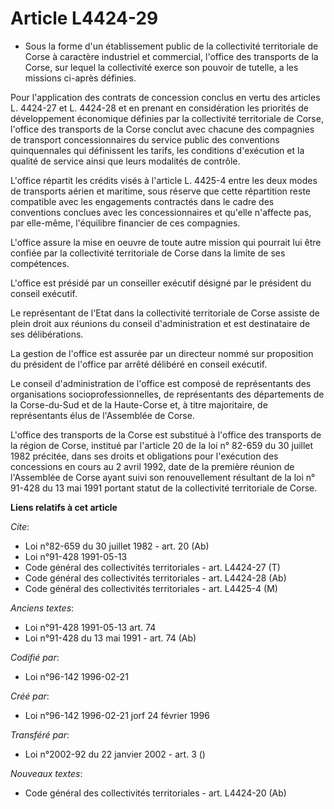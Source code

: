 # Article L4424-29

- Sous la forme d'un établissement public de la collectivité territoriale de Corse à caractère industriel et commercial,
l'office des transports de la Corse, sur lequel la collectivité exerce son pouvoir de tutelle, a les missions ci-après
définies.

Pour l'application des contrats de concession conclus en vertu des articles L. 4424-27 et L. 4424-28 et en prenant en
considération les priorités de développement économique définies par la collectivité territoriale de Corse, l'office des
transports de la Corse conclut avec chacune des compagnies de transport concessionnaires du service public des conventions
quinquennales qui définissent les tarifs, les conditions d'exécution et la qualité de service ainsi que leurs modalités de
contrôle.

L'office répartit les crédits visés à l'article L. 4425-4 entre les deux modes de transports aérien et maritime, sous réserve
que cette répartition reste compatible avec les engagements contractés dans le cadre des conventions conclues avec les
concessionnaires et qu'elle n'affecte pas, par elle-même, l'équilibre financier de ces compagnies.

L'office assure la mise en oeuvre de toute autre mission qui pourrait lui être confiée par la collectivité territoriale de
Corse dans la limite de ses compétences.

L'office est présidé par un conseiller exécutif désigné par le président du conseil exécutif.

Le représentant de l'Etat dans la collectivité territoriale de Corse assiste de plein droit aux réunions du conseil
d'administration et est destinataire de ses délibérations.

La gestion de l'office est assurée par un directeur nommé sur proposition du président de l'office par arrêté délibéré en
conseil exécutif.

Le conseil d'administration de l'office est composé de représentants des organisations socioprofessionnelles, de
représentants des départements de la Corse-du-Sud et de la Haute-Corse et, à titre majoritaire, de représentants élus de
l'Assemblée de Corse.

L'office des transports de la Corse est substitué à l'office des transports de la région de Corse, institué par l'article 20
de la loi n° 82-659 du 30 juillet 1982 précitée, dans ses droits et obligations pour l'exécution des concessions en cours au
2 avril 1992, date de la première réunion de l'Assemblée de Corse ayant suivi son renouvellement résultant de la loi n°
91-428 du 13 mai 1991 portant statut de la collectivité territoriale de Corse.

**Liens relatifs à cet article**

_Cite_:

  - Loi n°82-659 du 30 juillet 1982 - art. 20 (Ab)
  - Loi n°91-428 1991-05-13
  - Code général des collectivités territoriales - art. L4424-27 (T)
  - Code général des collectivités territoriales - art. L4424-28 (Ab)
  - Code général des collectivités territoriales - art. L4425-4 (M)

_Anciens textes_:

  - Loi n°91-428 1991-05-13 art. 74
  - Loi n°91-428 du 13 mai 1991 - art. 74 (Ab)

_Codifié par_:

  - Loi n°96-142 1996-02-21

_Créé par_:

  - Loi n°96-142 1996-02-21 jorf 24 février 1996

_Transféré par_:

  - Loi n°2002-92 du 22 janvier 2002 - art. 3 ()

_Nouveaux textes_:

  - Code général des collectivités territoriales - art. L4424-20 (Ab)
